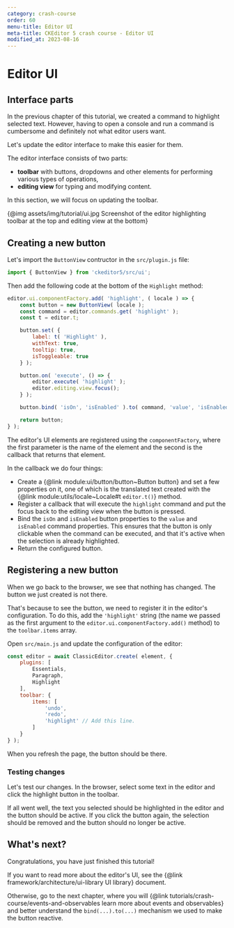 ```yaml
---
category: crash-course
order: 60
menu-title: Editor UI
meta-title: CKEditor 5 crash course - Editor UI
modified_at: 2023-08-16
---
```


# Editor UI

## Interface parts

In the previous chapter of this tutorial, we created a command to highlight selected text. However, having to open a console and run a command is cumbersome and definitely not what editor users want.

Let's update the editor interface to make this easier for them.

The editor interface consists of two parts:

* **toolbar** with buttons, dropdowns and other elements for performing various types of operations,
* **editing view** for typing and modifying content.

In this section, we will focus on updating the toolbar.

{@img assets/img/tutorial/ui.jpg Screenshot of the editor highlighting toolbar at the top and editing view at the bottom}

## Creating a new button

Let's import the `ButtonView` contructor in the `src/plugin.js` file:

```js
import { ButtonView } from 'ckeditor5/src/ui';
```

Then add the following code at the bottom of the `Highlight` method:

```js
editor.ui.componentFactory.add( 'highlight', ( locale ) => {
	const button = new ButtonView( locale );
	const command = editor.commands.get( 'highlight' );
	const t = editor.t;

	button.set( {
		label: t( 'Highlight' ),
		withText: true,
		tooltip: true,
		isToggleable: true
	} );

	button.on( 'execute', () => {
		editor.execute( 'highlight' );
		editor.editing.view.focus();
	} );

	button.bind( 'isOn', 'isEnabled' ).to( command, 'value', 'isEnabled' );

	return button;
} );
```

The editor's UI elements are registered using the `componentFactory`, where the first parameter is the name of the element and the second is the callback that returns that element.

In the callback we do four things:

* Create a {@link module:ui/button/button~Button button} and set a few properties on it, one of which is the translated text created with the {@link module:utils/locale~Locale#t `editor.t()`} method.
* Register a callback that will execute the `highlight` command and put the focus back to the editing view when the button is pressed.
* Bind the `isOn` and `isEnabled` button properties to the `value` and `isEnabled` command properties. This ensures that the button is only clickable when the command can be executed, and that it's active when the selection is already highlighted.
* Return the configured button.

## Registering a new button

When we go back to the browser, we see that nothing has changed. The button we just created is not there.

That's because to see the button, we need to register it in the editor's configuration. To do this, add the `'highlight'` string (the name we passed as the first argument to the `editor.ui.componentFactory.add()` method) to the `toolbar.items` array.

Open `src/main.js` and update the configuration of the editor:

```js
const editor = await ClassicEditor.create( element, {
	plugins: [
		Essentials,
		Paragraph,
		Highlight
	],
	toolbar: {
		items: [
			'undo',
			'redo',
			'highlight' // Add this line.
		]
	}
} );
```

When you refresh the page, the button should be there.

### Testing changes

Let's test our changes. In the browser, select some text in the editor and click the highlight button in the toolbar.

If all went well, the text you selected should be highlighted in the editor and the button should be active. If you click the button again, the selection should be removed and the button should no longer be active.

## What's next?

Congratulations, you have just finished this tutorial!

If you want to read more about the editor's UI, see the {@link framework/architecture/ui-library UI library} document.

Otherwise, go to the next chapter, where you will {@link tutorials/crash-course/events-and-observables learn more about events and observables} and better understand the `bind(...).to(...)` mechanism we used to make the button reactive.
